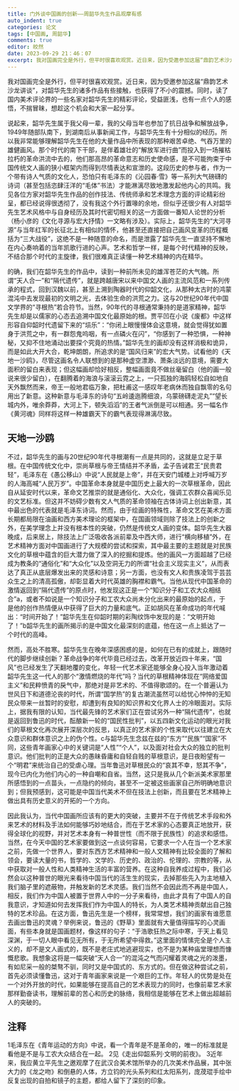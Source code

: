 ```yaml
---
title: 门外谈中国画的创新——周韶华先生作品观摩有感
auto_indent: true
categories: 论文
tags: [中国画, 周韶华]
comments: true
editor: 皎然
date: 2023-09-29 21：46：07
excerpt: 我对国画完全是外行，但平时很喜欢观赏。近日来，因为受邀参加这届“鼎韵艺术沙龙讲谈”，对韶华先生的诸多作品有些接触，也获得了不小的震撼。同时，读了国内美术评论界的一些名家对韶华先生的精彩评论，受益匪浅，也有一点个人的感悟，不揣冒昧，想趁这个机会和大家一起分享。
---
```

我对国画完全是外行，但平时很喜欢观赏。近日来，因为受邀参加这届“鼎韵艺术沙龙讲谈”，对韶华先生的诸多作品有些接触，也获得了不小的震撼。同时，读了国内美术评论界的一些名家对韶华先生的精彩评论，受益匪浅，也有一点个人的感悟，不揣冒昧，想趁这个机会和大家一起分享。

说起来，韶华先生属于我父母一辈，我的父母当年也参加了抗日战争和解放战争，1949年随部队南下，到湖南后从事新闻工作，与韶华先生有十分相似的经历。所以我非常能够理解韶华先生在他的大量作品中所表现的那种艰苦卓绝、气吞万里的雄健画风。那个时代的南下干部，是伴着雄壮的“解放军进行曲”而投入到一场摧枯拉朽的革命洪流中去的，他们那高昂的革命意志和历史使命感，是不可能拘束于中国传统文人画的狭小框架内而得到尽情表达和宣泄的。这段历史的参与者，作为一个带有诗人气质的文化人，恐怕只有毛泽东的《沁园春·雪》等一系列大气磅礴的诗词（甚至包括恣肆汪洋的“毛体”书法）才能淋漓尽致地激发起他内心的共鸣。我见各位方家对韶华先生作品的创作技法、传统师承和艺术理念方面的评论精彩纷呈，都已经说得很透彻了，没有我这个外行置喙的余地，但似乎还很少有人对韶华先生艺术风格中与自身经历及其时代密切相关的这一方面做一番知人论世的分析（杨小彦的《文化寻源与宏大抒情》一文略有涉及）。实际上，韶华先生的“大河寻源”与当年红军的长征北上有相似的情怀，他甚至还直接把自己画风变革的历程概括为“三大战役”，这绝不是一种随意的命名，而是泄露了韶华先生一直坚持不懈地在内心奏响着的当年凯歌行进的心声。艺术和哲学一样，是每个时代精神的反映，不结合那个时代的主旋律，我们很难真正读懂一种艺术精神的内在精华。

的确，我们在韶华先生的作品中，读到一种前所未见的雄浑苍茫的大气魄。所谓“天人合一”和“隔代遗传”，就是跨越唐宋以来中国文人画的主流风范和一系列传承的程式，回到汉魏以前，甚至上溯到陶器时代的仰韶文化，从那种太古时的鸿蒙混沌中去发现最初的文明之光，去体验生命的洪荒之力。这与20世纪90年代中国文学界的“寻根热”若合符节。当然，90年代的寻根通常秉持的是道家精神，韶华先生却是以儒家的心态去追溯中国文化最原始的根。贾平凹在小说《废都》中这样形容自仰韶时代遗留下来的“埙乐”：“你闭上眼慢慢体会这意境，就会觉得犹如置身于洪荒之中，有一群怨鬼呜咽，有一点磷火在闪”，“你感到了一种恐惧，一种神秘，又抑不住地涌动出要探个究竟的热情。”韶华先生的画却没有这样消极和诡异，而是如此大开大合，乾坤朗朗，所追求的是“国风归来”的宏大气势。试看他的《天地一沙鸥》，尽管这画名令人联想到的是那种虚空漂渺、萧条淡远的意境，需要大面积的留白来表现；但这幅画却恰好相反，整幅画面竟不做丝毫留白（他的画一般说来很少留白），在翻腾着的海浪与滚滚云霓之上，一只孤独的海鸥轻松自如地自天外飘然而来，帝王一般地君临万象，把杜甫这一感叹年老病休而独自飘零的名句用出了新意。这种新意与毛泽东的诗句“五岭逶迤腾细浪，乌蒙磅礴走泥丸”“望长城内外，唯余莽莽，大河上下，顿失滔滔”的王者气派倒是可以相通。另一幅名作《黄河魂》同样将这样一种雄霸天下的霸气表现得淋漓尽致。
## 天地一沙鸥
不过，韶华先生的画与20世纪90年代寻根潮有一点是共同的，这就是立足于草根。在中国传统文化中，崇尚草根与帝王情结并不矛盾，孟子告诫君王“民贵君轻”，毛泽东在《愚公移山》中说“人民就是上帝”，并在天安门城楼上对呼喊万岁的人海高喊“人民万岁”。中国革命本身就是中国历史上最大的一次草根革命，因此自从延安时代以来，革命文艺推崇的就是通俗化、大众化，强调工农群众喜闻乐见的文艺标准。但这并不妨碍少数有文人气质的革命领袖在古体诗词上创出新意，其中最出色的代表就是毛泽东诗词。然而，由于绘画的特殊性，革命文艺在美术方面长期都局限在油画和西方美术理论的框架中，在国画领域则除了技法上的创新之外，在美学理念上并没有根本性的突破，仍然是传统文人画的变体。韶华先生大器晚成，后来居上，除技法上广泛吸收各派前辈及中西大师，进行“横向移植”外，在艺术精神方面对中国画进行了大规模的尝试和探索，其中最主要的主题就是对民族文化的草根中蕴含的巨大潜力做了深入的挖掘和提炼。他的画风一方面超越了已经成为教条的“通俗化”和“大众化”以及空洞无力的所谓“社会主义现实主义”，从而表达了真正从底层爆发出来的灵感和诗意；另一方面，也没有文人和贵族凌驾于芸芸众生之上的清高孤傲，却彰显着大时代英雄的胸襟和霸气。当他从现代中国革命的激情返回到“隔代遗传”的原点时，他发现这正是一个“知识分子和工农大众相结合”a，或者不如说是一个知识分子和工农大众尚未分化出来的最原始的起点，于是他的创作热情便从中获得了巨大的力量和底气。正如胡风在革命成功的年代喊出：“时间开始了！”韶华先生在仰韶时期的彩陶纹饰中发现的是：“文明开始了！”b韶华先生的画所揭示的是中国文化最深刻的底蕴，他在这一点上抵达了一个时代的高峰。

然而，高处不胜寒。韶华先生在晚年深感困惑的是，如何在已有的成就上，跟随时代的脚步继续创新？革命战争的年代毕竟已经过去，改革开放近四十年来，“国风”也已经发生了天翻地覆的变化，年轻一代艺术家还能够全身心投入当年激动着韶华先生这一代人的那个“激情燃烧的年代”吗？当代的草根精神体现在“网络爱国主义”和民粹愤青的戾气中，那绝对是非艺术的、不值得歌颂的。在一个普遍认为世风日下和道德沦丧的时代，所谓“国学热”的复古潮流虽然可以给忧心忡忡的无知民众带来一丝暂时的安慰，却遭到有良知的知识界和文化界人士的冷眼面对。实际上，据我有限的认知，当代最先锋的艺术家们正在尝试另外一种“隔代遗传”，也就是返回到鲁迅的时代，酝酿新一轮的“国民性批判”，以五四新文化运动的眼光对我们的草根文化再次展开深层次的反思，以真正的艺术家的个性来取代以往建立在大众意识和群体意识之上的伪个性。c与韶华先生念兹在兹的“东方”“民族”“国家”不同，这些青年画家心中的关键词是“人性”“个人”，以及面对社会大众的独立的批判意识。他们批判的正是大众的愚昧昏庸和自轻自贱的草根意识，是日夜盼望有一个“明君”来统治自己的受虐心理。当年鲁迅对草根民众的“哀其不幸，怒其不争”，现今已内化为他们内心的一种自嘲和自省。当然，这只是我从几个新派美术家那里所感悟到的一点苗头，一点隐约的倾向，甚至不一定被这些画家自己所明确地意识到；但我预感到，这可能是中国当代美术不但在技法上创新，而且要在艺术精神上做出具有历史意义的开拓的一个方向。

因此我认为，当代中国画所应该有的更大的突破，主要并不在于传统艺术手段和外来艺术的材料及手法如何能够巧妙地结合，而在于艺术家的心态要真正地放开，获得全球化的视野，并对艺术本身有一种普世性（而不限于民族性）的追求和感悟。当然，在今天中国的艺术家要做到这一点谈何容易，它要求一个人在当一个艺术家之前，先做一个世界人，要对东西方艺术精神和一般人文精神有比较全面的了解和领会，要读大量的书，哲学的、文学的、历史的、政治的、伦理的、宗教的等，从中获取对一般人性和人类精神生活的丰富的营养。在这种自我养成过程中，我们必然会以这种普世的眼光来看待中国当代的活生生的现实，去掉那些先入为主地植入我们脑子里的遮蔽物，并触发新的艺术灵感。我们当然不会因此而不再是中国人，相反，我们作为中国人被置于世界人中的一分子来看待，由此才具有了中国人的自我意识，才知道如何去发挥我们作为中国人的特长，为人类艺术精神贡献出自己独特的艺术珍品。在这方面，鲁迅先生是一个榜样，我常常想，我们的画家有谁愿意去画出鲁迅的灵魂？举例来说，鲁迅的《野草》里面就有大量值得描写的心灵画面，有些本身就是国画题材，像这样的句子：“于浩歌狂热之际中寒，于天上看见深渊，于一切人眼中看见无所有，于无所希望中得救。”这里面的情愫完全是个人主义的，却不是文人画式的，既不是老庄式地逃避现实，也不是为某种庙堂理想而慷慨悲歌。我想象这将是一幅突破“天人合一”的混沌之气而闪耀着灵魂之光的泼墨，有如尼采一般的桀骜不驯，同时又是中国式的、东方式的。但在做这种尝试之前，首先必须读懂鲁迅，这对于青年画家来说是一个艰巨的工作。年轻人的优势是处在一个对外开放的时代，如果能够在提高自己的艺术表现力的同时，也像前辈艺术家那样勤奋读书，理解前辈的苦心和历史的脉络，我相信是能够在艺术上做出超越前人的突破的。

## 注释
1毛泽东在《青年运动的方向》中说，看一个青年是不是革命的，唯一的标准就是看他是不是与工农大众结合在一起。
2见《走出仰韶系列·文明的前夜》。
3近年来，我应黄立平先生之邀观摩了在武汉合美术馆所举办的几次美术作品展，其中张大力的《龙之吻》和倒悬的人体，方立钧的光头系列和红太阳系列，庞荗琨手绘中反复出现的自拍和镜子的主题，都给人留下了深刻的印象。
